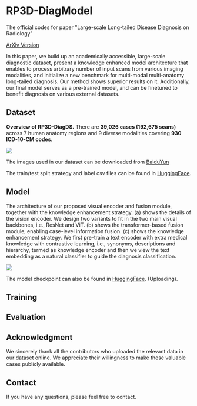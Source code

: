 # RP3D-DiagModel
The official codes for paper "Large-scale Long-tailed Disease Diagnosis on Radiology"

[ArXiv Version](https://arxiv.org/abs/2312.16151)

In this paper, we build up an academically accessible, large-scale diagnostic dataset, present a knowledge enhanced model architecture that enables to process arbitrary number of input scans from various imaging modalities, and initialize a new benchmark for multi-modal multi-anatomy long-tailed diagnosis. Our method shows superior results on it. Additionally, our final model serves as a pre-trained model, and can be finetuned to benefit diagnosis on various external datasets.
## Dataset
**Overview of RP3D-DiagDS.** There are **39,026 cases (192,675 scans)** across 7 human anatomy regions and 9 diverse modalities covering **930 ICD-10-CM codes**.

<img src="https://github.com/qiaoyu-zheng/RP3D-Diag/blob/main/Images/RP3D-DiagDS.png"/>

The images used in our dataset can be downloaded from [BaiduYun](https://pan.baidu.com/s/1E_uSoCLm5H66a7KkpRfi1g?pwd=urfg)

The train/test split strategy and label csv files can be found in [HuggingFace](https://huggingface.co/datasets/QiaoyuZheng/RP3D-DiagDS).

## Model 
The architecture of our proposed visual encoder and fusion module, together with the knowledge enhancement strategy. (a) shows the details of the vision encoder. We design two variants to fit in the two main visual backbones, i.e., ResNet and ViT. (b) shows the transformer-based fusion module, enabling case-level information fusion. (c) shows the knowledge enhancement strategy. We first pre-train a text encoder with extra medical knowledge with contrastive learning, i.e., synonyms, descriptions and hierarchy, termed as knowledge encoder and then we view the text embedding as a natural classifier to guide the diagnosis classification.

<img src="https://github.com/qiaoyu-zheng/RP3D-Diag/blob/main/Images/RP3D-DiagModel.png"/>

The model checkpoint can also be found in [HuggingFace](https://huggingface.co/datasets/QiaoyuZheng/RP3D-DiagDS). (Uploading).

## Training

## Evaluation

## Acknowledgment
We sincerely thank all the contributors who uploaded the relevant data in our dataset online. We appreciate their willingness to make these valuable cases publicly available.

## Contact
If you have any questions, please feel free to contact.
